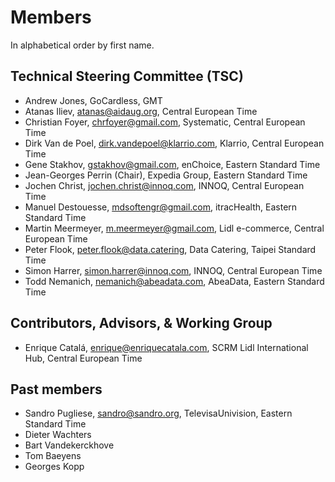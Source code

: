 # Members

In alphabetical order by first name.

## Technical Steering Committee (TSC)
- Andrew Jones, GoCardless, GMT
- Atanas Iliev, atanas@aidaug.org, Central European Time
- Christian Foyer, chrfoyer@gmail.com, Systematic, Central European Time
- Dirk Van de Poel, dirk.vandepoel@klarrio.com, Klarrio, Central European Time
- Gene Stakhov, gstakhov@gmail.com, enChoice, Eastern Standard Time
- Jean-Georges Perrin (Chair), Expedia Group, Eastern Standard Time
- Jochen Christ, jochen.christ@innoq.com, INNOQ, Central European Time
- Manuel Destouesse, mdsoftengr@gmail.com, itracHealth, Eastern Standard Time
- Martin Meermeyer, m.meermeyer@gmail.com, Lidl e-commerce, Central European Time
- Peter Flook, peter.flook@data.catering, Data Catering, Taipei Standard Time
- Simon Harrer, simon.harrer@innoq.com, INNOQ, Central European Time
- Todd Nemanich, nemanich@abeadata.com, AbeaData, Eastern Standard Time

## Contributors, Advisors, & Working Group
- Enrique Catalá, enrique@enriquecatala.com, SCRM Lidl International Hub, Central European Time

## Past members
- Sandro Pugliese, sandro@sandro.org, TelevisaUnivision, Eastern Standard Time 
- Dieter Wachters
- Bart Vandekerckhove
- Tom Baeyens
- Georges Kopp 
